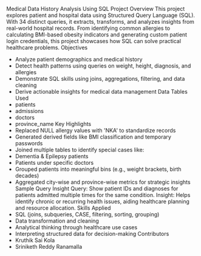 Medical Data History Analysis Using SQL
Project Overview
This project explores patient and hospital data using Structured Query Language (SQL). With 34 distinct queries, it extracts, transforms, and analyzes insights from real-world hospital records. From identifying common allergies to calculating BMI-based obesity indicators and generating custom patient login credentials, this project showcases how SQL can solve practical healthcare problems.
Objectives
- Analyze patient demographics and medical history
- Detect health patterns using queries on weight, height, diagnosis, and allergies
- Demonstrate SQL skills using joins, aggregations, filtering, and data cleaning
- Derive actionable insights for medical data management
Data Tables Used
- patients
- admissions
- doctors
- province_name
Key Highlights
- Replaced NULL allergy values with 'NKA' to standardize records
- Generated derived fields like BMI classification and temporary passwords
- Joined multiple tables to identify special cases like:
- Dementia & Epilepsy patients
- Patients under specific doctors
- Grouped patients into meaningful bins (e.g., weight brackets, birth decades)
- Aggregated city-wise and province-wise metrics for strategic insights
Sample Query Insight
Query: Show patient IDs and diagnoses for patients admitted multiple times for the same condition.
Insight: Helps identify chronic or recurring health issues, aiding healthcare planning and resource allocation.
Skills Applied
- SQL (joins, subqueries, CASE, filtering, sorting, grouping)
- Data transformation and cleaning
- Analytical thinking through healthcare use cases
- Interpreting structured data for decision-making
  Contributors
- Kruthik Sai Kola
- Sriniketh Reddy Ranamalla
